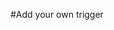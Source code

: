 #Add your own trigger

<script>
jQuery(window).bind('commerce_ajax_cart_update',function(e, formId){
  ...... do something ....
})
</script>
